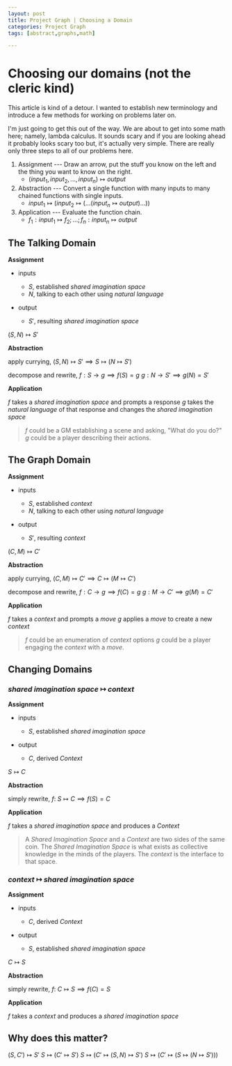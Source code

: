 ```yaml
---
layout: post
title: Project Graph | Choosing a Domain
categories: Project Graph
tags: [abstract,graphs,math]

---
```

# Choosing our domains (not the cleric kind)

This article is kind of a detour. I wanted to establish new terminology and introduce a few methods for working on problems later on.

I'm just going to get this out of the way. We are about to get into some math here; namely, lambda calculus. It sounds scary and if you are looking ahead it probably looks scary too but, it's actually very simple. There are really only three steps to all of our problems here.

1. Assignment --- Draw an arrow, put the stuff you know on the left and the thing you want to know on the right. 
   * $(input_1, input_2, ..., input_n) \mapsto output$
2. Abstraction --- Convert a single function with many inputs to many chained functions with single inputs. 
   * $input_1 \mapsto (input_2 \mapsto ( ...  (input_n \mapsto output) ... ))$
3. Application --- Evaluate the function chain.
	* $f_1: input_1 \mapsto f_2 ;...;f_n: input_n \mapsto output$

## The Talking Domain

**Assignment**

* inputs
	* $S$, established *shared imagination space*
	* $N$, talking to each other using *natural language*
 
* output
	* $S'$, resulting *shared imagination space*

$(S, N) \mapsto S'$

**Abstraction**

apply currying,
$(S, N) \mapsto S' \implies S \mapsto  (N \mapsto S')$

decompose and rewrite,
$f: S \rightarrow g \implies f(S) = g$
$g: N \rightarrow S' \implies g(N) = S'$

**Application**

$f$ takes a *shared imagination space* and prompts a response
$g$ takes the *natural language* of that response and changes the *shared imagination space*

>$f$ could be a GM establishing a scene and asking, "What do you do?"
>$g$ could be a player describing their actions.

## The Graph Domain

**Assignment**

* inputs
	* $S$, established *context*
	* $N$, talking to each other using *natural language*
 
* output
	* $S'$, resulting *context*

$(C, M) \mapsto C'$

**Abstraction**

apply currying,
$(C, M) \mapsto C' \implies C \mapsto (M \mapsto C')$

decompose and rewrite,
$f: C \rightarrow g \implies f(C) = g$
$g: M \rightarrow C' \implies g(M) = C'$

**Application**

$f$ takes a *context* and prompts a *move*
$g$ applies a *move* to create a new *context*

>$f$ could be an enumeration of *context* options
>$g$ could be a player engaging the *context* with a *move*.

## Changing Domains

### *shared imagination space* $\mapsto$ *context*

**Assignment**

* inputs
	* $S$, established *shared imagination space*

* output
	* $C$, derived *Context*

$S \mapsto C$

**Abstraction**

simply rewrite,
$f$:  $S \mapsto C \implies f(S) = C$

**Application**

$f$ takes a *shared imagination space* and produces a *Context* 

> A *Shared Imagination Space* and a *Context* are two sides of the same coin. The *Shared Imagination Space* is what exists as collective knowledge in the minds of the players. The *context* is the interface to that space.
> 

### *context* $\mapsto$ *shared imagination space*

**Assignment**

* inputs
	* $C$, derived *Context*

* output
	* $S$, established *shared imagination space*

$C \mapsto S$

**Abstraction**

simply rewrite,
$f$:  $C \mapsto S \implies f(C) = S$

**Application**

$f$ takes a *context* and produces a *shared imagination space*

## Why does this matter?



$(S, C') \mapsto S'$
$S \mapsto (C' \mapsto S')$
$S \mapsto (C' \mapsto (S,N) \mapsto S')$
$S \mapsto (C' \mapsto (S \mapsto (N \mapsto S')))$


